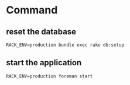 # Command
## reset the database
```
RACK_ENV=production bundle exec rake db:setup
```
## start the application
```
RACK_ENV=production foreman start
```